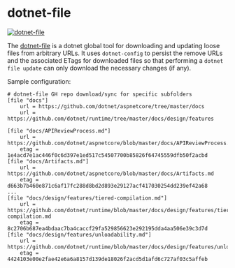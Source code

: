 # dotnet-file

[![dotnet-file](https://img.shields.io/nuget/v/dotnet-file.svg?color=royalblue&label=dotnet-file)](https://nuget.org/packages/dotnet-file)

The [dotnet-file](https://github.com/kzu/dotnet-file) is a dotnet global tool for 
downloading and updating loose files from arbitrary URLs. It uses `dotnet-config` to 
persist the remove URLs and the associated ETags for downloaded files so that performing 
a `dotnet file update` can only download the necessary changes (if any).

Sample configuration:

```dotnetconfig
# dotnet-file GH repo download/sync for specific subfolders
[file "docs"]
	url = https://github.com/dotnet/aspnetcore/tree/master/docs
	url = https://github.com/dotnet/runtime/tree/master/docs/design/features

[file "docs/APIReviewProcess.md"]
	url = https://github.com/dotnet/aspnetcore/blob/master/docs/APIReviewProcess.md
	etag = 1e4acd7e1ac446f0c6d397e1ed517c54507700b85826f64745559dfb50f2acbd
[file "docs/Artifacts.md"]
	url = https://github.com/dotnet/aspnetcore/blob/master/docs/Artifacts.md
	etag = d663b7b460e871c6af17fc288d8bd2d893e29127acf417030254dd239ef42a68
...
[file "docs/design/features/tiered-compilation.md"]
	url = https://github.com/dotnet/runtime/blob/master/docs/design/features/tiered-compilation.md
	etag = 8c2706b687ea4bdaac7ba4caccf29fa529856623e292195dda4aa506e39c3d7d
[file "docs/design/features/unloadability.md"]
	url = https://github.com/dotnet/runtime/blob/master/docs/design/features/unloadability.md
	etag = 4424103e00e2fae42e6a6a8157d139de18026f2acd5d1afd6c727af03c5affeb
```
